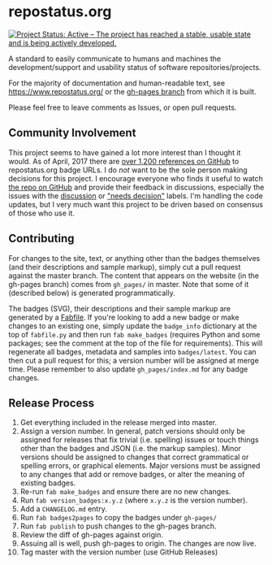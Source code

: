 repostatus.org
==============

[![Project Status: Active – The project has reached a stable, usable state and is being actively developed.](https://www.repostatus.org/badges/latest/active.svg)](https://www.repostatus.org/#active)

A standard to easily communicate to humans and machines the development/support and usability status of software repositories/projects.

For the majority of documentation and human-readable text, see https://www.repostatus.org/ or the [gh-pages branch](https://github.com/jantman/repostatus.org/tree/gh-pages) from which it is built.

Please feel free to leave comments as Issues, or open pull requests.

Community Involvement
---------------------

This project seems to have gained a lot more interest than I thought it would. As of April, 2017 there are [over 1,200 references on GitHub](https://github.com/search?l=&q=https%3A%2F%2Fwww.repostatus.org%2Fbadges%2F+-user%3A%22jantman%22&ref=advsearch&type=Code&utf8=%E2%9C%93)
to repostatus.org badge URLs. I do *not* want to be the sole person making decisions for this project. I encourage everyone who finds
it useful to watch [the repo on GitHub](https://github.com/jantman/repostatus.org) and provide their feedback in discussions, especially the
issues with the [discussion](https://github.com/jantman/repostatus.org/issues?q=is%3Aopen+is%3Aissue+label%3Adiscussion) or
["needs decision"](https://github.com/jantman/repostatus.org/issues?q=is%3Aopen+is%3Aissue+label%3Adiscussion+label%3A%22needs+decision%22)
labels. I'm handling the code updates, but I very much want this project to be driven based on consensus of those who use it.

Contributing
------------

For changes to the site, text, or anything other than the badges themselves (and their descriptions and sample markup),
simply cut a pull request against the master branch. The content that appears on the website (in the gh-pages branch)
comes from ``gh_pages/`` in master. Note that some of it (described below) is generated programmatically.

The badges (SVG), their descriptions and their sample markup are generated by a [Fabfile](http://www.fabfile.org/). If you're looking
to add a new badge or make changes to an existing one, simply update the ``badge_info`` dictionary at the top of ``fabfile.py`` and
then run ``fab make_badges`` (requires Python and some packages; see the comment at the top of the file for requirements). This will
regenerate all badges, metadata and samples into ``badges/latest``. You can then cut a pull request for this; a version number will
be assigned at merge time. Please remember to also update ``gh_pages/index.md`` for any badge changes.

Release Process
---------------

1. Get everything included in the release merged into master.
2. Assign a version number. In general, patch versions should only be assigned for releases that fix trivial (i.e. spelling)
issues or touch things other than the badges and JSON (i.e. the markup samples). Minor versions should be assigned to
changes that correct grammatical or spelling errors, or graphical elements. Major versions must be assigned to any changes
that add or remove badges, or alter the meaning of existing badges.
3. Re-run ``fab make_badges`` and ensure there are no new changes.
4. Run ``fab version_badges:x.y.z`` (where ``x.y.z`` is the version number).
5. Add a ``CHANGELOG.md`` entry.
6. Run ``fab badges2pages`` to copy the badges under ``gh-pages/``
6. Run ``fab publish`` to push changes to the gh-pages branch.
7. Review the diff of gh-pages against origin.
8. Assuing all is well, push gh-pages to origin. The changes are now live.
9. Tag master with the version number (use GitHub Releases)
